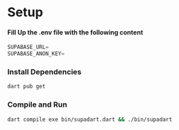 # Setup

#### Fill Up the .env file with the following content

```js
SUPABASE_URL=
SUPABASE_ANON_KEY=
```

### Install Dependencies

```bash
dart pub get
```

### Compile and Run

```bash
dart compile exe bin/supadart.dart && ./bin/supadart
```
